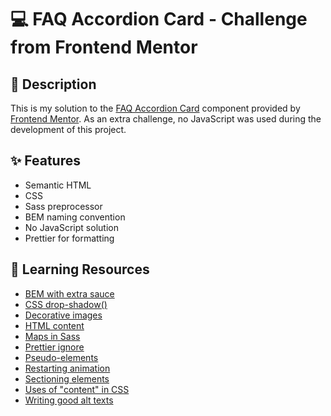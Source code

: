 # 💻 FAQ Accordion Card - Challenge from Frontend Mentor

## 📖 Description

This is my solution to the [FAQ Accordion Card](https://www.frontendmentor.io/challenges/faq-accordion-card-XlyjD0Oam) component provided by [Frontend Mentor](https://www.frontendmentor.io/). As an extra challenge, no JavaScript was used during the development of this project.

## ✨ Features

- Semantic HTML
- CSS
- Sass preprocessor
- BEM naming convention
- No JavaScript solution
- Prettier for formatting

## 📎 Learning Resources

- [BEM with extra sauce](https://css-tricks.com/taming-the-cascade-with-bem-and-modern-css-selectors/)
- [CSS drop-shadow()](https://developer.mozilla.org/en-US/docs/Web/CSS/filter-function/drop-shadow)
- [Decorative images](https://www.w3.org/WAI/tutorials/images/decorative/)
- [HTML content](https://developer.mozilla.org/en-US/docs/Web/CSS/content)
- [Maps in Sass](https://sass-lang.com/documentation/modules/map/)
- [Prettier ignore](https://prettier.io/docs/en/ignore.html)
- [Pseudo-elements](https://css-tricks.com/almanac/selectors/a/after-and-before/)
- [Restarting animation](https://css-tricks.com/restart-css-animation/)
- [Sectioning elements](https://css-tricks.com/how-to-section-your-html/#does-your-site-have-a-good-structure)
- [Uses of "content" in CSS](https://css-tricks.com/almanac/properties/c/content/)
- [Writing good alt texts](https://moz.com/learn/seo/alt-text)
